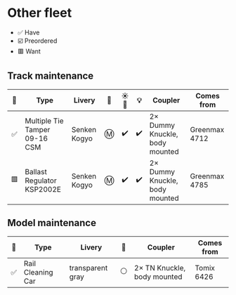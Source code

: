 # Other fleet

* ✅ Have
* ☑️ Preordered
* 🟥 Want

## Track maintenance

🧰 | Type | Livery | 🚃 | ☀️🚨 | 💡 | Coupler | Comes from
:-: | --- | --- | :-: | :-: | :-: | --- | ---
✅ | Multiple Tie Tamper 09-16 CSM | Senken Kogyo | Ⓜ️ | ✔️ | ✔️ | 2× Dummy Knuckle, body mounted | Greenmax 4712
🟥 | Ballast Regulator KSP2002E | Senken Kogyo | Ⓜ️ | ✔️ | ✔️ | 2× Dummy Knuckle, body mounted | Greenmax 4785

## Model maintenance

🧰 | Type | Livery | 🚃 | Coupler | Comes from
:-: | --- | --- | :-: | --- | ---
✅ | Rail Cleaning Car | transparent gray | ⚪ | 2× TN Knuckle, body mounted | Tomix 6426
